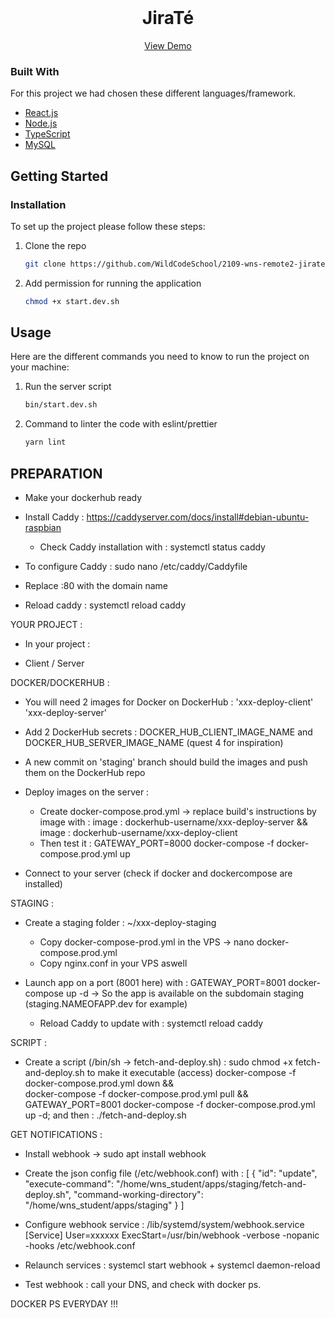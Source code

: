 <div id="top"></div>

<!-- PROJECT LOGO -->
<br />
<div align="center">

  <h1 align="center">JiraTé</h1>

</div>
<p align="center">
    <a href="#">View Demo</a>
</p>

<!-- ABOUT THE PROJECT -->

### Built With

For this project we had chosen these different languages/framework.

- [React.js](https://reactjs.org/)
- [Node.js](https://nodejs.org/en/)
- [TypeScript](https://www.typescriptlang.org/)
- [MySQL](https://www.mysql.com/)

<!-- GETTING STARTED -->

## Getting Started

### Installation

To set up the project please follow these steps:

1.  Clone the repo
    ```sh
    git clone https://github.com/WildCodeSchool/2109-wns-remote2-jirate.git
    ```
2.  Add permission for running the application
    ```sh
    chmod +x start.dev.sh
    ```

<!-- USAGE EXAMPLES -->

## Usage

Here are the different commands you need to know to run the project on your machine:

1.  Run the server script
    ```sh
    bin/start.dev.sh
    ```
    
2.  Command to linter the code with eslint/prettier
    ```sh
    yarn lint
    ```
    
## PREPARATION

- Make your dockerhub ready

- Install Caddy : https://caddyserver.com/docs/install#debian-ubuntu-raspbian
	- Check Caddy installation with : systemctl status caddy

- To configure Caddy : sudo nano /etc/caddy/Caddyfile

- Replace :80 with the domain name

- Reload caddy : systemctl reload caddy


YOUR PROJECT :

- In your project : 

- Client / Server

DOCKER/DOCKERHUB :

- You will need 2 images for Docker on DockerHub : 'xxx-deploy-client' 'xxx-deploy-server'

- Add 2 DockerHub secrets : DOCKER_HUB_CLIENT_IMAGE_NAME and    DOCKER_HUB_SERVER_IMAGE_NAME (quest 4 for inspiration)

- A new commit on 'staging' branch should build the images and push them on the DockerHub repo

- Deploy images on the server : 
	- Create docker-compose.prod.yml -> replace build's instructions by image with : 
		image : dockerhub-username/xxx-deploy-server &&
		image : dockerhub-username/xxx-deploy-client
	- Then test it : GATEWAY_PORT=8000 docker-compose -f docker-compose.prod.yml up

- Connect to your server (check if docker and dockercompose are installed)

STAGING :

- Create a staging folder : ~/xxx-deploy-staging
	- Copy docker-compose-prod.yml in the VPS -> nano docker-compose.prod.yml
	- Copy nginx.conf in your VPS aswell

- Launch app on a port (8001 here) with : GATEWAY_PORT=8001 docker-compose up -d
	-> So the app is available on the subdomain staging (staging.NAMEOFAPP.dev for example)
	- Reload Caddy to update with : systemctl reload caddy

SCRIPT :

- Create a script (/bin/sh -> fetch-and-deploy.sh) : sudo chmod +x fetch-and-deploy.sh to make it executable (access)
	docker-compose -f docker-compose.prod.yml down && \
    		docker-compose -f docker-compose.prod.yml pull && \
    		GATEWAY_PORT=8001 docker-compose -f docker-compose.prod.yml up -d;
and then : ./fetch-and-deploy.sh

GET NOTIFICATIONS : 
- Install webhook -> sudo apt install webhook

- Create the json config file (/etc/webhook.conf) with : 
	[
  		{
    			"id": "update",
    			"execute-command": "/home/wns_student/apps/staging/fetch-and-deploy.sh",
    			"command-working-directory": "/home/wns_student/apps/staging"
  		}
	]
 
- Configure webhook service : /lib/systemd/system/webhook.service 
[Service]
User=xxxxxx
ExecStart=/usr/bin/webhook -verbose -nopanic -hooks /etc/webhook.conf

- Relaunch services : systemcl start webhook + systemcl daemon-reload

- Test webhook : call your DNS, and check with docker ps.

DOCKER PS EVERYDAY !!!

